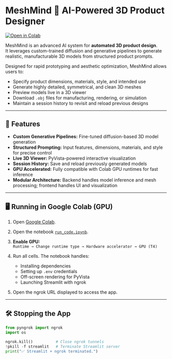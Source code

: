 # MeshMind 🤖 AI-Powered 3D Product Designer

<a href="https://colab.research.google.com/github/dimp01/MeshMind/blob/main/run_code.ipynb" target="_blank">![Open in Colab](https://colab.research.google.com/assets/colab-badge.svg)</a>

MeshMind is an advanced AI system for **automated 3D product design**.  
It leverages custom-trained diffusion and generative pipelines to generate realistic, manufacturable 3D models from structured product prompts.  

Designed for rapid prototyping and aesthetic optimization, MeshMind allows users to:

- Specify product dimensions, materials, style, and intended use  
- Generate highly detailed, symmetrical, and clean 3D meshes  
- Preview models live in a 3D viewer  
- Download `.obj` files for manufacturing, rendering, or simulation  
- Maintain a session history to revisit and reload previous designs  

---

## 🚀 Features

- **Custom Generative Pipelines:** Fine-tuned diffusion-based 3D model generation  
- **Structured Prompting:** Input features, dimensions, materials, and style for precise control  
- **Live 3D Viewer:** PyVista-powered interactive visualization  
- **Session History:** Save and reload previously generated models  
- **GPU Accelerated:** Fully compatible with Colab GPU runtimes for fast inference  
- **Modular Architecture:** Backend handles model inference and mesh processing; frontend handles UI and visualization  

---

## 🖥️ Running in Google Colab (GPU)

1. Open [Google Colab](https://colab.research.google.com/).  
2. Open the notebook <a href="https://colab.research.google.com/github/dimp01/MeshMind/blob/main/run_code.ipynb" target="_blank" rel="noopener noreferrer">`run_code.ipynb`</a>.  
3. **Enable GPU:**  
   `Runtime → Change runtime type → Hardware accelerator → GPU (T4)`  
4. Run all cells. The notebook handles:
   - Installing dependencies  
   - Setting up `.env` credentials  
   - Off-screen rendering for PyVista  
   - Launching Streamlit with ngrok  

5. Open the ngrok URL displayed to access the app.

---

## 🛠️ Stopping the App

```python
from pyngrok import ngrok
import os

ngrok.kill()          # Close ngrok tunnels
!pkill -f streamlit   # Terminate Streamlit server
print("✅ Streamlit + ngrok terminated.")

